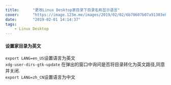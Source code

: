 ```yaml
---
title:      "更改Linux Desktop家目录下目录名称显示语言"
cover:      "https://image.123m.me/images/2019/02/02/6b70607b07a91303e85c6fef933ab1d7.md.png"
date:       "2019-02-01 14:14:37"
tags:
    - Linux Desktop
---
```


#### 设置家目录为英文

`export LANG=en_US`设置语言为英文  
`xdg-user-dirs-gtk-update`
在弹出的窗口中询问是否将目录转化为英文路径,同意并关闭.  
`export LANG=zh_CN`设置语言为中文

